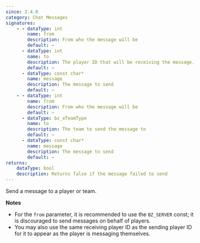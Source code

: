 ```yaml
---
since: 2.4.0
category: Chat Messages
signatures:
    - - dataType: int
        name: from
        description: From who the message will be
        default: ~
      - dataType: int
        name: to
        description: The player ID that will be receiving the message. To send messages to all players, use the `BZ_ALLUSERS` constant.
        default: ~
      - dataType: const char*
        name: message
        description: The message to send
        default: ~
    - - dataType: int
        name: from
        description: From who the message will be
        default: ~
      - dataType: bz_eTeamType
        name: to
        description: The team to send the message to
        default: ~
      - dataType: const char*
        name: message
        description: The message to send
        default: ~
returns:
    dataType: bool
    description: Returns false if the message failed to send
---
```


Send a message to a player or team.

**Notes**

- For the `from` parameter, it is recommended to use the `BZ_SERVER` const; it is discouraged to send messages on behalf of players.
- You may also use the same receiving player ID as the sending player ID for it to appear as the player is messaging themselves.
